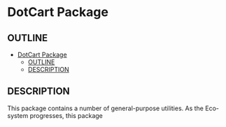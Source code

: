 # DotCart Package

## OUTLINE

- [DotCart Package](#dotcart-package)
  - [OUTLINE](#outline)
  - [DESCRIPTION](#description)


## DESCRIPTION

This package contains a number of general-purpose utilities. 
As the Eco-system progresses, this package 